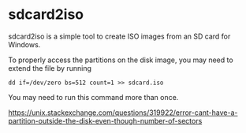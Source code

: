 # sdcard2iso
sdcard2iso is a simple tool to create ISO images from an SD card for Windows.

To properly access the partitions on the disk image, you may need to extend the file by running
```
dd if=/dev/zero bs=512 count=1 >> sdcard.iso
```
You may need to run this command more than once.

https://unix.stackexchange.com/questions/319922/error-cant-have-a-partition-outside-the-disk-even-though-number-of-sectors
